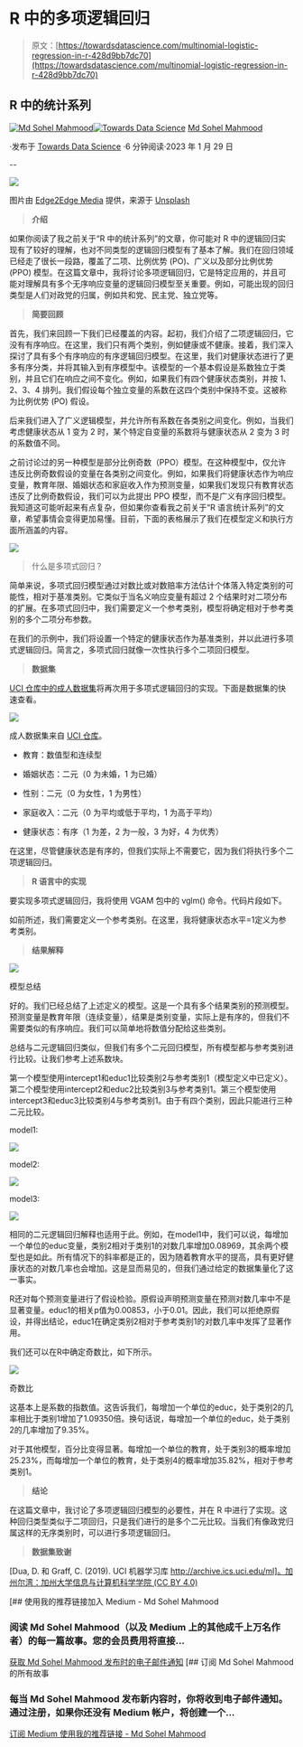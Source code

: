 # R 中的多项逻辑回归

> 原文：[https://towardsdatascience.com/multinomial-logistic-regression-in-r-428d9bb7dc70](https://towardsdatascience.com/multinomial-logistic-regression-in-r-428d9bb7dc70)

## R 中的统计系列

[](https://mdsohel-mahmood.medium.com/?source=post_page-----428d9bb7dc70--------------------------------)[![Md Sohel Mahmood](../Images/7819fed767baf023a725a47050c08f7b.png)](https://mdsohel-mahmood.medium.com/?source=post_page-----428d9bb7dc70--------------------------------)[](https://towardsdatascience.com/?source=post_page-----428d9bb7dc70--------------------------------)[![Towards Data Science](../Images/a6ff2676ffcc0c7aad8aaf1d79379785.png)](https://towardsdatascience.com/?source=post_page-----428d9bb7dc70--------------------------------) [Md Sohel Mahmood](https://mdsohel-mahmood.medium.com/?source=post_page-----428d9bb7dc70--------------------------------)

·发布于 [Towards Data Science](https://towardsdatascience.com/?source=post_page-----428d9bb7dc70--------------------------------) ·6 分钟阅读·2023 年 1 月 29 日

--

![](../Images/4b92b97f4d508c05364527387fd1e0bd.png)

图片由 [Edge2Edge Media](https://unsplash.com/@edge2edgemedia?utm_source=unsplash&utm_medium=referral&utm_content=creditCopyText) 提供，来源于 [Unsplash](https://unsplash.com/photos/uKlneQRwaxY?utm_source=unsplash&utm_medium=referral&utm_content=creditCopyText)

> **介绍**

如果你阅读了我之前关于“R 中的统计系列”的文章，你可能对 R 中的逻辑回归实现有了较好的理解，也对不同类型的逻辑回归模型有了基本了解。我们在回归领域已经走了很长一段路，覆盖了二项、比例优势 (PO)、广义以及部分比例优势 (PPO) 模型。在这篇文章中，我将讨论多项逻辑回归，它是特定应用的，并且可能对理解具有多个无序响应变量的逻辑回归模型至关重要。例如，可能出现的回归类型是人们对政党的归属，例如共和党、民主党、独立党等。

> **简要回顾**

首先，我们来回顾一下我们已经覆盖的内容。起初，我们介绍了二项逻辑回归，它没有有序响应。在这里，我们只有两个类别，例如健康或不健康。接着，我们深入探讨了具有多个有序响应的有序逻辑回归模型。在这里，我们对健康状态进行了更多有序分类，并将其输入到有序模型中。该模型的一个基本假设是系数独立于类别，并且它们在响应之间不变化。例如，如果我们有四个健康状态类别，并按 1、2、3、4 排列。我们假设每个独立变量的系数在这四个类别中保持不变。这被称为比例优势 (PO) 假设。

后来我们进入了广义逻辑模型，并允许所有系数在各类别之间变化。例如，当我们考虑健康状态从 1 变为 2 时，某个特定自变量的系数将与健康状态从 2 变为 3 时的系数值不同。

之前讨论过的另一种模型是部分比例奇数（PPO）模型。在这种模型中，仅允许违反比例奇数假设的变量在各类别之间变化。例如，如果我们将健康状态作为响应变量，教育年限、婚姻状态和家庭收入作为预测变量，如果我们发现只有教育状态违反了比例奇数假设，我们可以为此提出 PPO 模型，而不是广义有序回归模型。我知道这可能听起来有点复杂，但如果你查看我之前关于“R 语言统计系列”的文章，希望事情会变得更加易懂。目前，下面的表格展示了我们在模型定义和执行方面所涵盖的内容。

![](../Images/8f9e1f54afdfc6343b3f9550100b6068.png)

> 什么是多项式回归？

简单来说，多项式回归模型通过对数比或对数赔率方法估计个体落入特定类别的可能性，相对于基准类别。它类似于当名义响应变量有超过 2 个结果时对二项分布的扩展。在多项式回归中，我们需要定义一个参考类别，模型将确定相对于参考类别的多个二项分布参数。

在我们的示例中，我们将设置一个特定的健康状态作为基准类别，并以此进行多项式逻辑回归。简言之，多项式回归就像一次性执行多个二项回归模型。

> **数据集**

[UCI 仓库中的成人数据集](https://archive.ics.uci.edu/ml/datasets/adult)将再次用于多项式逻辑回归的实现。下面是数据集的快速查看。

![](../Images/2cfd35028c97cea40f1df9dcfbacd968.png)

成人数据集来自 [UCI 仓库](https://archive.ics.uci.edu/ml/datasets/adult)。

+   教育：数值型和连续型

+   婚姻状态：二元（0 为未婚，1 为已婚）

+   性别：二元（0 为女性，1 为男性）

+   家庭收入：二元（0 为平均或低于平均，1 为高于平均）

+   健康状态：有序（1 为差，2 为一般，3 为好，4 为优秀）

在这里，尽管健康状态是有序的，但我们实际上不需要它，因为我们将执行多个二项逻辑回归。

> **R 语言中的实现**

要实现多项式逻辑回归，我将使用 VGAM 包中的 vglm() 命令。代码片段如下。

如前所述，我们需要定义一个参考类别。在这里，我将健康状态水平=1定义为参考类别。

> **结果解释**

![](../Images/d9ea6eb6bf81a219bb8797dc2cbc96ca.png)

模型总结

好的。我们已经总结了上述定义的模型。这是一个具有多个结果类别的预测模型。预测变量是教育年限（连续变量），结果是类别变量，实际上是有序的，但我们不需要类似的有序响应。我们可以简单地将数值分配给这些类别。

总结与二元逻辑回归类似，但我们有多个二元回归模型，所有模型都与参考类别进行比较。让我们参考上述系数块。

第一个模型使用intercept1和educ1比较类别2与参考类别1（模型定义中已定义）。第二个模型使用intercept2和educ2比较类别3与参考类别1。第三个模型使用intercept3和educ3比较类别4与参考类别1。由于有四个类别，因此只能进行三种二元比较。

model1:

![](../Images/902ddfa90cb1c4dac5e703380e7f671a.png)

model2:

![](../Images/1ffe499a83809e51c16934216d161aa4.png)

model3:

![](../Images/332333c92603a9ddf76c5ba018e7829a.png)

相同的二元逻辑回归解释也适用于此。例如，在model1中，我们可以说，每增加一个单位的educ变量，类别2相对于类别1的对数几率增加0.08969，其余两个模型也是如此。所有情况下的斜率都是正的，因为随着教育水平的提高，具有更好健康状态的对数几率也会增加。这是显而易见的，但我们通过给定的数据集量化了这一事实。

R还对每个预测变量进行了假设检验。原假设声明预测变量在预测对数几率中不是显著变量。educ1的相关p值为0.00853，小于0.01。因此，我们可以拒绝原假设，并得出结论，educ1在确定类别2相对于参考类别1的对数几率中发挥了显著作用。

我们还可以在R中确定奇数比，如下所示。

![](../Images/0c4827519038f33867b9d488edecc8ed.png)

奇数比

这基本上是系数的指数值。这告诉我们，每增加一个单位的educ，处于类别2的几率相比于类别1增加了1.09350倍。换句话说，每增加一个单位的educ，处于类别2的几率增加了9.35%。

对于其他模型，百分比变得显著。每增加一个单位的教育，处于类别3的概率增加25.23%，而每增加一个单位的教育，处于类别4的概率增加35.82%，相对于参考类别1。

> **结论**

在这篇文章中，我讨论了多项逻辑回归模型的必要性，并在 R 中进行了实现。这种回归类型类似于二项回归，只是我们进行的是多个二元比较。当我们有像政党归属这样的无序类别时，可以进行多项逻辑回归。

> **数据集致谢**

[Dua, D. 和 Graff, C. (2019). UCI 机器学习库 [http://archive.ics.uci.edu/ml]。加州尔湾：加州大学信息与计算机科学学院 (CC BY 4.0)](https://archive.ics.uci.edu/ml/datasets/adult)

[](https://mdsohel-mahmood.medium.com/membership?source=post_page-----428d9bb7dc70--------------------------------) [## 使用我的推荐链接加入 Medium - Md Sohel Mahmood

### 阅读 Md Sohel Mahmood（以及 Medium 上的其他成千上万名作者）的每一篇故事。您的会员费用将直接...

[获取 Md Sohel Mahmood 发布时的电子邮件通知](https://mdsohel-mahmood.medium.com/membership?source=post_page-----428d9bb7dc70--------------------------------) [](https://mdsohel-mahmood.medium.com/subscribe?source=post_page-----428d9bb7dc70--------------------------------) [## 订阅 Md Sohel Mahmood 的所有故事

### 每当 Md Sohel Mahmood 发布新内容时，你将收到电子邮件通知。通过注册，如果你还没有 Medium 帐户，将创建一个...

[订阅 Medium 使用我的推荐链接 - Md Sohel Mahmood](https://mdsohel-mahmood.medium.com/subscribe?source=post_page-----428d9bb7dc70--------------------------------)
